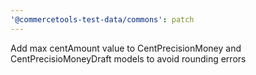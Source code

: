 ```yaml
---
'@commercetools-test-data/commons': patch
---
```


Add max centAmount value to CentPrecisionMoney and CentPrecisioMoneyDraft models to avoid rounding errors
